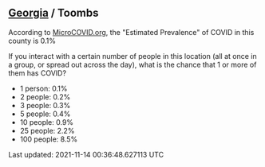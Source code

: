 
## [Georgia](/united-states/georgia) / Toombs

According to [MicroCOVID.org](http://microcovid.org),
the "Estimated Prevalence" of COVID in this county is 0.1%

If you interact with a certain number of people in this location
(all at once in a group, or spread out across the day), what is the chance that
1 or more of them has COVID?

- 1 person: 0.1%
- 2 people: 0.2%
- 3 people: 0.3%
- 5 people: 0.4%
- 10 people: 0.9%
- 25 people: 2.2%
- 100 people: 8.5%

Last updated: 2021-11-14 00:36:48.627113 UTC
